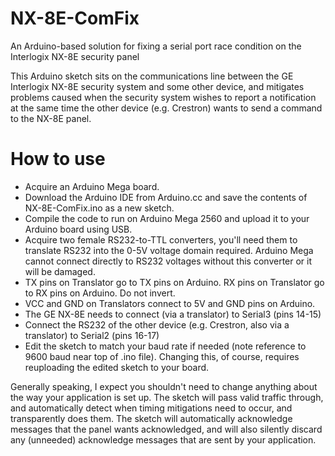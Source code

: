 # NX-8E-ComFix
An Arduino-based solution for fixing a serial port race condition on the Interlogix NX-8E security panel

This Arduino sketch sits on the communications line between the GE Interlogix NX-8E security system and some other device, and mitigates
problems caused when the security system wishes to report a notification at the same time the other device (e.g. Crestron) wants to
send a command to the NX-8E panel.

# How to use

* Acquire an Arduino Mega board.
* Download the Arduino IDE from Arduino.cc and save the contents of NX-8E-ComFix.ino as a new sketch.
* Compile the code to run on Arduino Mega 2560 and upload it to your Arduino board using USB.
* Acquire two female RS232-to-TTL converters, you'll need them to translate RS232 into the 0-5V voltage domain required.  Arduino Mega cannot connect directly to RS232 voltages without this converter or it will be damaged.
* TX pins on Translator go to TX pins on Arduino.  RX pins on Translator go to RX pins on Arduino.  Do not invert.
* VCC and GND on Translators connect to 5V and GND pins on Arduino.
* The GE NX-8E needs to connect (via a translator) to Serial3 (pins 14-15)
* Connect the RS232 of the other device (e.g. Crestron, also via a translator) to Serial2 (pins 16-17)
* Edit the sketch to match your baud rate if needed (note reference to 9600 baud near top of .ino file).  Changing this, of course, requires reuploading the edited sketch to your board.

Generally speaking, I expect you shouldn't need to change anything about the way your application is set up.
The sketch will pass valid traffic through, and automatically detect when timing mitigations need to occur, and
transparently does them.  The sketch will automatically acknowledge messages that the panel wants acknowledged,
and will also silently discard any (unneeded) acknowledge messages that are sent by your application.
